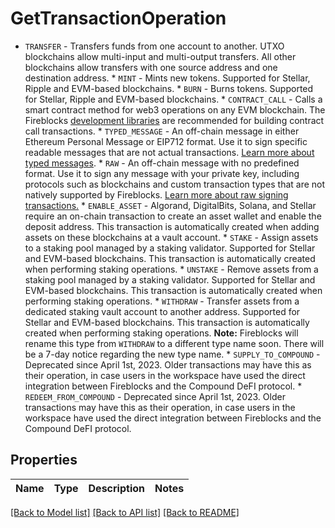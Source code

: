 # GetTransactionOperation

* `TRANSFER` - Transfers funds from one account to another. UTXO blockchains allow multi-input and multi-output transfers. All other blockchains allow transfers with one source address and one destination address. * `MINT` - Mints new tokens. Supported for Stellar, Ripple and EVM-based blockchains. * `BURN` - Burns tokens. Supported for Stellar, Ripple and EVM-based blockchains. * `CONTRACT_CALL` - Calls a smart contract method for web3 operations on any EVM blockchain. The Fireblocks [development libraries](https://developers.fireblocks.com/docs/ethereum-development#convenience-libraries) are recommended for building contract call transactions. * `TYPED_MESSAGE` - An off-chain message in either Ethereum Personal Message or EIP712 format. Use it to sign specific readable messages that are not actual transactions. [Learn more about typed messages](https://developers.fireblocks.com/docs/typed-message-signing). * `RAW` - An off-chain message with no predefined format. Use it to sign any message with your private key, including protocols such as blockchains and custom transaction types that are not natively supported by Fireblocks. [Learn more about raw signing transactions.](https://developers.fireblocks.com/docs/raw-message-signing) * `ENABLE_ASSET` - Algorand, DigitalBits, Solana, and Stellar require an on-chain transaction to create an asset wallet and enable the deposit address. This transaction is automatically created when adding assets on these blockchains at a vault account. * `STAKE` - Assign assets to a staking pool managed by a staking validator. Supported for Stellar and EVM-based blockchains. This transaction is automatically created when performing staking operations. * `UNSTAKE` - Remove assets from a staking pool managed by a staking validator. Supported for Stellar and EVM-based blockchains. This transaction is automatically created when performing staking operations. * `WITHDRAW` - Transfer assets from a dedicated staking vault account to another address. Supported for Stellar and EVM-based blockchains. This transaction is automatically created when performing staking operations.      **Note:** Fireblocks will rename this type from `WITHDRAW` to a different type name soon. There will be a 7-day notice regarding the new type name.  * `SUPPLY_TO_COMPOUND` - Deprecated since April 1st, 2023. Older transactions may have this as their operation, in case users in the workspace have used the direct integration between Fireblocks and the Compound DeFI protocol. * `REDEEM_FROM_COMPOUND` - Deprecated since April 1st, 2023. Older transactions may have this as their operation, in case users in the workspace have used the direct integration between Fireblocks and the Compound DeFI protocol. 

## Properties
Name | Type | Description | Notes
------------ | ------------- | ------------- | -------------

[[Back to Model list]](../README.md#documentation-for-models) [[Back to API list]](../README.md#documentation-for-api-endpoints) [[Back to README]](../README.md)



